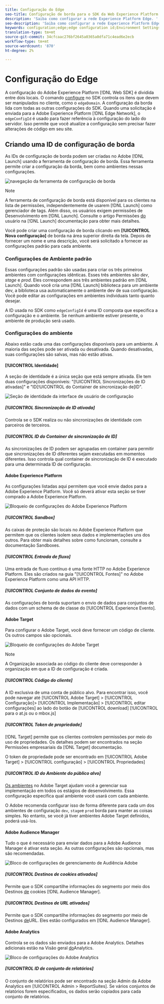 ```yaml
---
title: Configuração do Edge
seo-title: Configuração de borda para o SDK da Web Experience Platform
description: 'Saiba como configurar a rede Experience Platform Edge. '
seo-description: 'Saiba como configurar a rede Experience Platform Edge. '
keywords: configuration;edge;edge configuration id;Environment Settings;edgeConfigId;identity;id sync enabled;ID Sync Container ID;Sandbox;Streaming Inlet;Event Dataset;target;client code;Property Token;Target Environment ID;Cookie Destinations;url Destinations;Analytics Settings Blockreport suite id;
translation-type: tm+mt
source-git-commit: 34cfcaac276bf2645a0365a0dfa71c4ead6e2ecb
workflow-type: tm+mt
source-wordcount: '870'
ht-degree: 2%

---
```



# Configuração do Edge

A configuração do Adobe Experience Platform [!DNL Web SDK] é dividida entre dois locais. O comando [configure](configuring-the-sdk.md) no SDK controla os itens que devem ser manipulados no cliente, como o `edgeDomain`. A configuração da borda lida com todas as outras configurações do SDK. Quando uma solicitação é enviada para a Adobe Experience Platform [!DNL Edge Network], o `edgeConfigId` é usado para fazer referência à configuração do lado do servidor. Isso permite que você atualize a configuração sem precisar fazer alterações de código em seu site.

## Criando uma ID de configuração de borda

As IDs de configuração de borda podem ser criadas no Adobe [!DNL Launch] usando a ferramenta de configuração de borda. Essa ferramenta permite criar a configuração da borda, bem como ambientes nessas configurações.

![navegação da ferramenta de configuração de borda](../../assets/edge_configuration_nav.png)

>[!NOTE]
>
>A ferramenta de configuração de borda está disponível para os clientes na lista de permissões, independentemente de usarem [!DNL Launch] como gerenciador de tags. Além disso, os usuários exigem permissões de Desenvolvimento em [!DNL Launch]. Consulte o artigo Permissões [do](https://docs.adobe.com/content/help/pt-BR/launch/using/reference/admin/user-permissions.html) usuário na [!DNL Launch] documentação para obter mais detalhes.

Você pode criar uma configuração de borda clicando em **[!UICONTROL Nova configuração]** de borda na área superior direita da tela. Depois de fornecer um nome e uma descrição, você será solicitado a fornecer as configurações padrão para cada ambiente.

### Configurações de Ambiente padrão

Essas configurações padrão são usadas para criar os três primeiros ambientes com configurações idênticas. Esses três ambientes são *dev*, *stage* e *prod*. Eles correspondem aos três ambientes padrão em [!DNL Launch]. Quando você cria uma [!DNL Launch] biblioteca para um ambiente dev, a biblioteca usa automaticamente o ambiente dev de sua configuração. Você pode editar as configurações em ambientes individuais tanto quanto desejar.

A ID usada no SDK como `edgeConfigId` é uma ID composta que especifica a configuração e o ambiente. Se nenhum ambiente estiver presente, o ambiente de produção será usado.

### Configurações do ambiente

Abaixo estão cada uma das configurações disponíveis para um ambiente. A maioria das seções pode ser ativada ou desativada. Quando desativadas, suas configurações são salvas, mas não estão ativas.

#### [!UICONTROL Identidade]

A seção de identidade é a única seção que está sempre ativada. Ele tem duas configurações disponíveis: &quot;[!UICONTROL Sincronizações de ID ativadas]&quot; e &quot;ID[!UICONTROL do Container de sincronização de]ID&quot;.

![Seção de identidade da interface de usuário de configuração](../../assets/edge_configuration_identity.png)

##### [!UICONTROL Sincronização de ID ativada]

Controla se o SDK realiza ou não sincronizações de identidade com parceiros de terceiros.

##### [!UICONTROL ID do Container de sincronização de ID]

As sincronizações de ID podem ser agrupadas em container para permitir que sincronizações de ID diferentes sejam executadas em momentos diferentes. Isso controla qual container de sincronização de ID é executado para uma determinada ID de configuração.

#### Adobe Experience Platform

As configurações listadas aqui permitem que você envie dados para a Adobe Experience Platform. Você só deverá ativar esta seção se tiver comprado a Adobe Experience Platform.

![Bloqueio de configurações do Adobe Experience Platform](../../assets/edge_configuration_aep.png)

##### [!UICONTROL Sandbox]

As caixas de proteção são locais no Adobe Experience Platform que permitem que os clientes isolem seus dados e implementações uns dos outros. Para obter mais detalhes sobre como funcionam, consulte a documentação [](../../sandboxes/home.md)Sandboxes.

##### [!UICONTROL Entrada de fluxo]

Uma entrada de fluxo contínuo é uma fonte HTTP no Adobe Experience Platform. Eles são criados na guia &quot;[!UICONTROL Fontes]&quot; no Adobe Experience Platform como uma API HTTP.

##### [!UICONTROL Conjunto de dados do evento]

As configurações de borda suportam o envio de dados para conjuntos de dados com um schema de  de classe do [!UICONTROL Experience Evento].

#### Adobe Target

Para configurar o Adobe Target, você deve fornecer um código de cliente. Os outros campos são opcionais.

![Bloqueio de configurações do Adobe Target](../../assets/edge_configuration_target.png)

>[!NOTE]
>
>A Organização associada ao código do cliente deve corresponder à organização em que a ID de configuração é criada.

##### [!UICONTROL Código do cliente]

A ID exclusiva de uma conta de público alvo. Para encontrar isso, você pode navegar até [!UICONTROL Adobe Target] > [!UICONTROL Configuração]> [!UICONTROL Implementação] > [!UICONTROL editar configurações] ao lado do botão de [!UICONTROL download]  [!UICONTROL para o at.js ou o mbox.js]

##### [!UICONTROL Token de propriedade]

[!DNL Target] permite que os clientes controlem permissões por meio do uso de propriedades. Os detalhes podem ser encontrados na seção Permissões [](https://docs.adobe.com/content/help/en/target/using/administer/manage-users/enterprise/properties-overview.html) empresariais da [!DNL Target] documentação.

O token de propriedade pode ser encontrado em [!UICONTROL Adobe Target] > [!UICONTROL configuração] > [!UICONTROL Propriedades]

##### [!UICONTROL ID do Ambiente do público alvo]

[Os ambientes](https://docs.adobe.com/content/help/en/target/using/administer/hosts.html) no Adobe Target ajudam você a gerenciar sua implementação em todos os estágios de desenvolvimento. Essa configuração especifica qual ambiente você usará com cada ambiente.

O Adobe recomenda configurar isso de forma diferente para cada um dos ambientes de configuração `dev`, `stage`e `prod` borda para manter as coisas simples. No entanto, se você já tiver ambientes Adobe Target definidos, poderá usá-los.

#### Adobe Audience Manager

Tudo o que é necessário para enviar dados para a Adobe Audience Manager é ativar esta seção. As outras configurações são opcionais, mas são recomendadas.

![Bloco de configurações de gerenciamento de Audiência Adobe](../../assets/edge_configuration_aam.png)

##### [!UICONTROL Destinos de cookies ativados]

Permite que o SDK compartilhe informações do segmento por meio dos Destinos [de](https://docs.adobe.com/content/help/en/audience-manager/user-guide/features/destinations/custom-destinations/create-cookie-destination.html) cookies [!DNL Audience Manager].

##### [!UICONTROL Destinos de URL ativados]

Permite que o SDK compartilhe informações do segmento por meio de Destinos [de](https://docs.adobe.com/content/help/en/audience-manager/user-guide/features/destinations/custom-destinations/create-url-destination.html)URL. Eles estão configurados em [!DNL Audience Manager].

#### Adobe Analytics

Controla se os dados são enviados para a Adobe Analytics. Detalhes adicionais estão na Visão geral [do](../solution-specific/analytics/analytics-overview.md)Analytics.

![Bloco de configurações do Adobe Analytics](../../assets/edge_configuration_aa.png)

##### [!UICONTROL ID de conjunto de relatórios]

O conjunto de relatórios pode ser encontrado na seção Admin da Adobe Analytics em [!UICONTROL Admin > ReportSuites]. Se vários conjuntos de relatórios forem especificados, os dados serão copiados para cada conjunto de relatórios.
